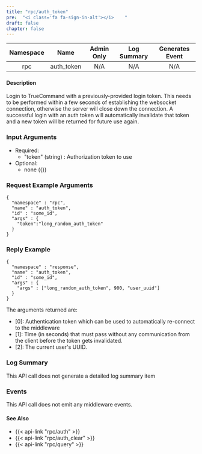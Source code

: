 ```yaml
---
title: "rpc/auth_token"
pre:  "<i class='fa fa-sign-in-alt'></i>	"
draft: false
chapter: false
---
```


| Namespace | Name | Admin Only | Log Summary | Generates Event |
|:----------------:|:--------:|:--------:|:--------:|:--------:|
| rpc | auth_token | N/A | N/A | N/A |

#### Description
Login to TrueCommand with a previously-provided login token. This needs to be performed within a few seconds of establishing the websocket connection, otherwise the server will close down the connection. A successful login with an auth token will automatically invalidate that token and a new token will be returned for future use again.

### Input Arguments
* Required:
   * "token" (string) : Authorization token to use
* Optional:
   * none ({})


### Request Example Arguments
```
{
  "namespace" : "rpc",
  "name" : "auth_token",
  "id" : "some_id",
  "args" : {
    "token":"long_random_auth_token"
  }
}
```

### Reply Example
```
{
  "namespace" : "response",
  "name" : "auth_token",
  "id" : "some_id",
  "args" : {
    "args" : ["long_random_auth_token", 900, "user_uuid"]
  }
}
```
The arguments returned are:
   * [0]: Authentication token which can be used to automatically re-connect to the middleware
   * [1]: Time (in seconds) that must pass without any communication from the client before the token gets invalidated.
   * [2]: The current user's UUID.

### Log Summary
This API call does not generate a detailed log summary item

### Events
This API call does not emit any middleware events.

#### See Also
* {{< api-link "rpc/auth" >}}
* {{< api-link "rpc/auth_clear" >}}
* {{< api-link "rpc/query" >}}
